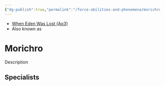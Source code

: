 ```yaml
---
{"dg-publish":true,"permalink":"/force-abilities-and-phenomena/morichro/","tags":["light dark universal","offense defense utility","control sense alter","forcepower"]}
---
```


- [When Eden Was Lost (Ao3)](https://archiveofourown.org/works/19334440/chapters/45992584)
- Also known as 

# Morichro
Description

**Specialists**
- 